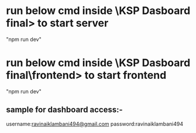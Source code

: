 # run below cmd inside \KSP Dasboard final> to start server
"npm run dev"

# run below cmd inside \KSP Dasboard final\frontend> to start frontend
"npm run dev"


## sample for dashboard access:-
username:ravinaiklambani494@gmail.com
password:ravinaiklambani494

